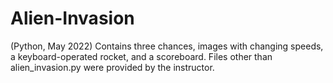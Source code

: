 # Alien-Invasion
(Python, May 2022) Contains three chances, images with changing speeds, a keyboard-operated rocket, and a scoreboard. Files other than alien_invasion.py were provided by the instructor.
